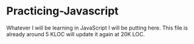 # Practicing-Javascript
Whatever I will be learning in JavaScript I will be putting here.
This file is already around 5 KLOC will update it again at 20K LOC.

